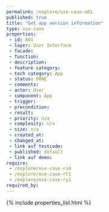 ```yaml
---
permalink: /explore/use-case-a01
published: true
title: "Get app version information"
type: use-case
properties:
 - id: A01
 - layer: User Interface
 - facade: 
 - function: 
 - description: 
 - feature category: 
 - tech category: App
 - status: DONE
 - comments: 
 - actor: User
 - component: App
 - trigger: 
 - precondition: 
 - result: 
 - priority: n/a
 - complexity: n/a
 - size: n/a
 - created_at: 
 - changed_at: 
 - link auf testcode: 
 - published: default
 - link auf demo: 
require:
 - /explore/use-case-rs4
 - /explore/use-case-rt1
 - /explore/use-case-ry1
required_by:
---
```

{% include properties_list.html %}
